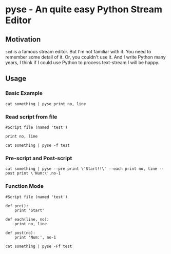 # pyse - An quite easy Python Stream Editor

## Motivation
`sed` is a famous stream editor. But I'm not familiar with it. You need to remember some detail of it. Or, you couldn't use it.
And I write Python many years, I think if I could use Python to process text-stream I will be happy.

## Usage
### Basic Example
```
cat something | pyse print no, line
```
### Read script from file
```
#Script file (named 'test')

print no, line
```

```
cat something | pyse -f test
```

### Pre-script and Post-script
```
cat something | pyse --pre print \'Start!!\' --each print no, line --post print \'Num:\',no-1
```

### Function Mode
```
#Script file (named 'test')

def pre():
    print 'Start'

def each(line, no):
    print no, line

def post(no):
    print 'Num:', no-1
```

```
cat something | pyse -Ff test
```
